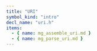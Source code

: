 ```yaml
---
title: "URI"
symbol_kind: "intro"
decl_name: "uri.h"
items:
  - { name: mg_assemble_uri.md }
  - { name: mg_parse_uri.md }
---
```





